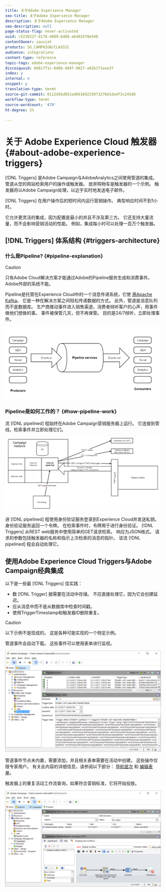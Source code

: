 ```yaml
---
title: 关于Adobe Experience Manager
seo-title: 关于Adobe Experience Manager
description: 关于Adobe Experience Manager
seo-description: null
page-status-flag: never-activated
uuid: c523822f-8178-4989-bd88-ab402470e540
contentOwner: sauviat
products: SG_CAMPAIGN/CLASSIC
audience: integrations
content-type: reference
topic-tags: adobe-experience-manager
discoiquuid: 0d617f1c-0d0b-489f-9027-a92b1f1eee37
index: y
internal: n
snippet: y
translation-type: tm+mt
source-git-commit: 0112d5bd052ad66169225073276d1da4f3c245d8
workflow-type: tm+mt
source-wordcount: '479'
ht-degree: 1%

---
```



# 关于 Adobe Experience Cloud 触发器{#about-adobe-experience-triggers}

[!DNL Triggers] 是Adobe Campaign与AdobeAnalytics之间使用管道的集成。 管道从您的网站检索用户的操作或触发器。 放弃购物车是触发器的一个示例。 触发器将以Adobe Campaign处理，以近乎实时地发送电子邮件。

[!DNL Triggers] 在用户操作后的短时间内运行营销操作。 典型响应时间不到1小时。

它允许更灵活的集成，因为配置是最小的并且不涉及第三方。
它还支持大量流量，而不会影响营销活动的性能。 例如，集成每小时可以处理一百万个触发器。

## [!DNL Triggers] 体系结构 {#triggers-architecture}

### 什么是Pipeline? {#pipeline-explanation}

>[!CAUTION]
>
>只有Adobe Cloud解决方案才能通过Adobe的Pipeline服务生成和消费事件。 Adobe外部的系统不能。

Pipeline是托管在Experience Cloud中的一个消息传递系统，它使 [用Apache Kafka](http://kafka.apache.org/)。 它是一种在解决方案之间轻松传递数据的方式。 此外，管道是消息队列而不是数据库。 生产商推动事件进入销售渠道，消费者倾听客户的心声，用事件做他们想做的事。 事件被保管几天，但不再保管。 目的是24/7倾听，立即处理事件。

![](assets/triggers_1.png)

### Pipeline是如何工作的？ {#how-pipeline-work}

流 [!DNL pipelined] 程始终在Adobe Campaign营销服务器上运行。 它连接到管线，检索事件并立即处理它们。

![](assets/triggers_2.png)

进 [!DNL pipelined] 程使用身份验证服务登录到Experience Cloud并发送私钥。 身份验证服务返回一个令牌。 在检索事件时，令牌用于进行身份验证。 [!DNL Triggers] 从REST web服务中使用简单的GET请求检索。 响应为JSON格式。 请求的参数包括触发器的名称和指示上次检索的消息的指针。 该流 [!DNL pipelined] 程会自动处理它。

## 使用Adobe Experience Cloud Triggers与Adobe Campaign经典集成

以下是一些最 [!DNL Triggers] 佳实践：

* 数 [!DNL Trigger] 据需要在活动中存储。 不应直接处理它，因为它会创建延迟。
* 应从消息中而不是从数据库中检查时间戳。
* 使用TriggerTimestamp和触发器ID删除重复。

>[!CAUTION]
>
>以下示例不是现成的。 这是各种可能实现的一个特定示例。

管道事件会自动下载。 这些事件可以使用表单进行监视。

![](assets/triggers_3.png)

管道事件节点未内置，需要添加，并且相关表单需要在活动中创建。 这些操作仅限专家用户。 有关此内容的详细信息，请参阅以下部分： [导航层次](../../configuration/using/about-navigation-hierarchy.md) 和 [编辑表单](../../configuration/using/editing-forms.md)。

触发器上的重复活动工作流查询，如果符合营销标准，它将开始投放。

![](assets/triggers_4.png)
